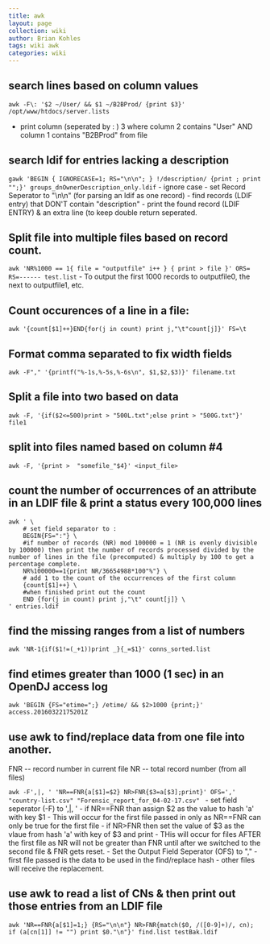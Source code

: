 ```yaml
---
title: awk
layout: page
collection: wiki
author: Brian Kohles
tags: wiki awk
categories: wiki
---
```


## search lines based on column values
`awk -F\: '$2 ~/User/ && $1 ~/B2BProd/ {print $3}' /opt/www/htdocs/server.lists`
- print column (seperated by : ) 3 where column 2 contains "User" AND column 1 contains "B2BProd" from file

## search ldif for entries lacking a description
`gawk 'BEGIN { IGNORECASE=1; RS="\n\n"; } !/description/ {print ; print "";}' groups_dnOwnerDescription_only.ldif`
	- ignore case
	- set Record Seperator to "\n\n" (for parsing an ldif as one record)
	- find records (LDIF entry) that DON'T contain "description"
	- print the found record (LDIF ENTRY) & an extra line (to keep double return seperated.

## Split file into multiple files based on record count.
`awk 'NR%1000 == 1{ file = "outputfile" i++ } { print > file }' ORS= RS=------ test.list`
	- To output the first 1000 records to outputfile0, the next to outputfile1, etc.

## Count occurences of a line in a file:
`awk '{count[$1]++}END{for(j in count) print j,"\t"count[j]}' FS=\t`

## Format comma separated to fix width fields
`awk -F"," '{printf("%-1s,%-5s,%-6s\n", $1,$2,$3)}' filename.txt`

## Split a file into two based on data
`awk -F, '{if($2<=500)print > "500L.txt";else print > "500G.txt"}' file1`

## split into files named based on column #4
`awk -F, '{print >  "somefile_"$4}' <input_file>`

## count the number of occurrences of an attribute in an LDIF file & print a status every 100,000 lines
```
awk ' \
	# set field separator to :
	BEGIN{FS=":"} \
	#if number of records (NR) mod 100000 = 1 (NR is evenly divisible by 100000) then print the number of records processed divided by the number of lines in the file (precomputed) & multiply by 100 to get a percentage complete.
	NR%100000==1{print NR/36654988*100"%"} \
	# add 1 to the count of the occurrences of the first column
	{count[$1]++} \
	#when finished print out the count
	END {for(j in count) print j,"\t" count[j]} \
' entries.ldif 
```

## find the missing ranges from a list of numbers
`awk 'NR-1{if($1!=(_+1))print _}{_=$1}' conns_sorted.list`

## find etimes greater than 1000 (1 sec) in an OpenDJ access log
`awk 'BEGIN {FS="etime=";} /etime/ && $2>1000 {print;}' access.20160322175201Z`

## use awk to find/replace data from one file into another.
FNR -- record number in current file
NR -- total record number (from all files)

`awk -F',|, ' 'NR==FNR{a[$1]=$2} NR>FNR{$3=a[$3];print}' OFS=',' "country-list.csv" "Forensic_report_for_04-02-17.csv" `
	- set field seperator (-F) to ',|, '
	- if NR==FNR than assign $2 as the value to hash 'a' with key $1
		- This will occur for the first file passed in only as NR==FNR can only be true for the first file
	- if NR>FNR then set the value of $3 as the vlaue from hash 'a' with key of $3 and print
		- THis will occur for files AFTER the first file as NR will not be greater than FNR until after we switched to the second file & FNR gets reset.
	- Set the Output Field Seperator (OFS) to ","
	- first file passed is the data to be used in the find/replace hash
	- other files will receive the replacement.

## use awk to read a list of CNs & then print out those entries from an LDIF file
`awk 'NR==FNR{a[$1]=1;} {RS="\n\n"} NR>FNR{match($0, /([0-9]+)/, cn); if (a[cn[1]] != "") print $0."\n"}' find.list testBak.ldif`
